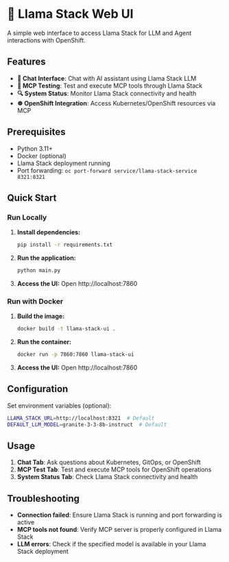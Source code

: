 # 🚀 Llama Stack Web UI

A simple web interface to access Llama Stack for LLM and Agent interactions with OpenShift.

## Features

- **💬 Chat Interface**: Chat with AI assistant using Llama Stack LLM
- **🧪 MCP Testing**: Test and execute MCP tools through Llama Stack
- **🔍 System Status**: Monitor Llama Stack connectivity and health
- **☸️ OpenShift Integration**: Access Kubernetes/OpenShift resources via MCP

## Prerequisites

- Python 3.11+
- Docker (optional)
- Llama Stack deployment running
- Port forwarding: `oc port-forward service/llama-stack-service 8321:8321`

## Quick Start

### Run Locally

1. **Install dependencies:**
   ```bash
   pip install -r requirements.txt
   ```

2. **Run the application:**
   ```bash
   python main.py
   ```

3. **Access the UI:**
   Open http://localhost:7860

### Run with Docker

1. **Build the image:**
   ```bash
   docker build -t llama-stack-ui .
   ```

2. **Run the container:**
   ```bash
   docker run -p 7860:7860 llama-stack-ui
   ```

3. **Access the UI:**
   Open http://localhost:7860

## Configuration

Set environment variables (optional):
```bash
LLAMA_STACK_URL=http://localhost:8321  # Default
DEFAULT_LLM_MODEL=granite-3-3-8b-instruct  # Default
```

## Usage

1. **Chat Tab**: Ask questions about Kubernetes, GitOps, or OpenShift
2. **MCP Test Tab**: Test and execute MCP tools for OpenShift operations
3. **System Status Tab**: Check Llama Stack connectivity and health

## Troubleshooting

- **Connection failed**: Ensure Llama Stack is running and port forwarding is active
- **MCP tools not found**: Verify MCP server is properly configured in Llama Stack
- **LLM errors**: Check if the specified model is available in your Llama Stack deployment
